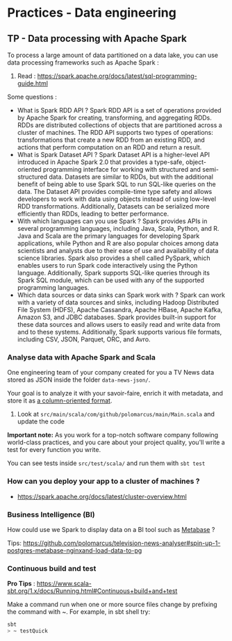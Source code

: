 # Practices - Data engineering

## TP - Data processing with Apache Spark
To process a large amount of data partitioned on a data lake, you can use data processing frameworks such as Apache Spark :
1. Read : https://spark.apache.org/docs/latest/sql-programming-guide.html

Some questions :
* What is Spark RDD API ?
Spark RDD API is a set of operations provided by Apache Spark for creating, transforming, and aggregating RDDs. RDDs are distributed collections of objects that are partitioned across a cluster of machines. The RDD API supports two types of operations: transformations that create a new RDD from an existing RDD, and actions that perform computation on an RDD and return a result.
* What is Spark Dataset API ?
Spark Dataset API is a higher-level API introduced in Apache Spark 2.0 that provides a type-safe, object-oriented programming interface for working with structured and semi-structured data. Datasets are similar to RDDs, but with the additional benefit of being able to use Spark SQL to run SQL-like queries on the data. The Dataset API provides compile-time type safety and allows developers to work with data using objects instead of using low-level RDD transformations. Additionally, Datasets can be serialized more efficiently than RDDs, leading to better performance.
* With which languages can you use Spark ? 
Spark provides APIs in several programming languages, including Java, Scala, Python, and R. Java and Scala are the primary languages for developing Spark applications, while Python and R are also popular choices among data scientists and analysts due to their ease of use and availability of data science libraries. Spark also provides a shell called PySpark, which enables users to run Spark code interactively using the Python language. Additionally, Spark supports SQL-like queries through its Spark SQL module, which can be used with any of the supported programming languages.
* Which data sources or data sinks can Spark work with ?
Spark can work with a variety of data sources and sinks, including Hadoop Distributed File System (HDFS), Apache Cassandra, Apache HBase, Apache Kafka, Amazon S3, and JDBC databases. Spark provides built-in support for these data sources and allows users to easily read and write data from and to these systems. Additionally, Spark supports various file formats, including CSV, JSON, Parquet, ORC, and Avro.

### Analyse data with Apache Spark and Scala 
One engineering team of your company created for you a TV News data stored as JSON inside the folder `data-news-json/`.

Your goal is to analyze it with your savoir-faire, enrich it with metadata, and store it as [a column-oriented format](https://parquet.apache.org/).

1. Look at `src/main/scala/com/github/polomarcus/main/Main.scala` and update the code 

**Important note:** As you work for a top-notch software company following world-class practices, and you care about your project quality, you'll write a test for every function you write.

You can see tests inside `src/test/scala/` and run them with `sbt test`

### How can you deploy your app to a cluster of machines ?
* https://spark.apache.org/docs/latest/cluster-overview.html

### Business Intelligence (BI)
How could use we Spark to display data on a BI tool such as [Metabase](https://www.metabase.com/) ?

Tips: https://github.com/polomarcus/television-news-analyser#spin-up-1-postgres-metabase-nginxand-load-data-to-pg

### Continuous build and test
**Pro Tips** : https://www.scala-sbt.org/1.x/docs/Running.html#Continuous+build+and+test

Make a command run when one or more source files change by prefixing the command with ~. For example, in sbt shell try:
```bash
sbt
> ~ testQuick
```
